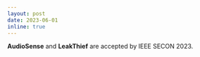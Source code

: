 ```yaml
---
layout: post
date: 2023-06-01
inline: true
---
```


**AudioSense** and **LeakThief** are accepted by IEEE SECON 2023.
